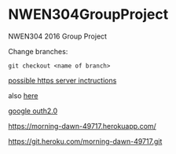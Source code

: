 # NWEN304GroupProject
NWEN304 2016 Group Project



Change branches:
~~~
git checkout <name of branch>
~~~


[possible https server inctructions](http://stackoverflow.com/questions/5998694/how-to-create-an-https-server-in-node-js)


also [here](https://nodejs.org/api/https.html)

[google outh2.0](https://github.com/jaredhanson/passport-google-oauth2)

https://morning-dawn-49717.herokuapp.com/

https://git.heroku.com/morning-dawn-49717.git
